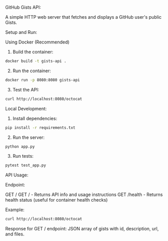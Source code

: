 GitHub Gists API:

A simple HTTP web server that fetches and displays a GitHub user's public Gists.

Setup and Run:

Using Docker (Recommended)

1. Build the container:
```bash
docker build -t gists-api .
```

2. Run the container:
```bash
docker run -p 8080:8080 gists-api
```

3. Test the API:
```bash
curl http://localhost:8080/octocat
```

Local Development:

1. Install dependencies:
```bash
pip install -r requirements.txt
```

2. Run the server:
```bash
python app.py
```

3. Run tests:
```bash
pytest test_app.py
```

API Usage:

Endpoint: 

GET /<username>
GET / - Returns API info and usage instructions
GET /health - Returns health status (useful for container health checks)

Example:
```bash
curl http://localhost:8080/octocat
```

Response for GET /<username> endpoint: JSON array of gists with id, description, url, and files.
